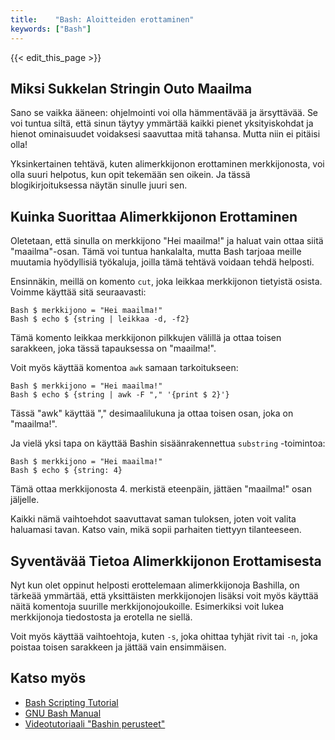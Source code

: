 ```yaml
---
title:    "Bash: Aloitteiden erottaminen"
keywords: ["Bash"]
---
```


{{< edit_this_page >}}

## Miksi Sukkelan Stringin Outo Maailma

Sano se vaikka ääneen: ohjelmointi voi olla hämmentävää ja ärsyttävää. Se voi tuntua siltä, että sinun täytyy ymmärtää kaikki pienet yksityiskohdat ja hienot ominaisuudet voidaksesi saavuttaa mitä tahansa. Mutta niin ei pitäisi olla!

Yksinkertainen tehtävä, kuten alimerkkijonon erottaminen merkkijonosta, voi olla suuri helpotus, kun opit tekemään sen oikein. Ja tässä blogikirjoituksessa näytän sinulle juuri sen.

## Kuinka Suorittaa Alimerkkijonon Erottaminen

Oletetaan, että sinulla on merkkijono "Hei maailma!" ja haluat vain ottaa siitä "maailma"-osan. Tämä voi tuntua hankalalta, mutta Bash tarjoaa meille muutamia hyödyllisiä työkaluja, joilla tämä tehtävä voidaan tehdä helposti.

Ensinnäkin, meillä on komento `cut`, joka leikkaa merkkijonon tietyistä osista. Voimme käyttää sitä seuraavasti:

```
Bash $ merkkijono = "Hei maailma!"
Bash $ echo $ {string | leikkaa -d, -f2}
```

Tämä komento leikkaa merkkijonon pilkkujen välillä ja ottaa toisen sarakkeen, joka tässä tapauksessa on "maailma!".

Voit myös käyttää komentoa `awk` samaan tarkoitukseen:

```
Bash $ merkkijono = "Hei maailma!"
Bash $ echo $ {string | awk -F "," '{print $ 2}'}
```

Tässä "awk" käyttää "," desimaalilukuna ja ottaa toisen osan, joka on "maailma!".

Ja vielä yksi tapa on käyttää Bashin sisäänrakennettua `substring` -toimintoa:

```
Bash $ merkkijono = "Hei maailma!"
Bash $ echo $ {string: 4}
```

Tämä ottaa merkkijonosta 4. merkistä eteenpäin, jättäen "maailma!" osan jäljelle.

Kaikki nämä vaihtoehdot saavuttavat saman tuloksen, joten voit valita haluamasi tavan. Katso vain, mikä sopii parhaiten tiettyyn tilanteeseen.

## Syventävää Tietoa Alimerkkijonon Erottamisesta

Nyt kun olet oppinut helposti erottelemaan alimerkkijonoja Bashilla, on tärkeää ymmärtää, että yksittäisten merkkijonojen lisäksi voit myös käyttää näitä komentoja suurille merkkijonojoukoille. Esimerkiksi voit lukea merkkijonoja tiedostosta ja erotella ne siellä.

Voit myös käyttää vaihtoehtoja, kuten `-s`, joka ohittaa tyhjät rivit tai `-n`, joka poistaa toisen sarakkeen ja jättää vain ensimmäisen.

## Katso myös

- [Bash Scripting Tutorial](https://blogit.foi.fi/skongkpeli/bash-skriptauksen-perusteet/)
- [GNU Bash Manual](https://www.gnu.org/software/bash/manual/bash.html)
- [Videotutoriaali "Bashin perusteet"](https://www.youtube.com/watch?v=TRvgJc_eY1E)
